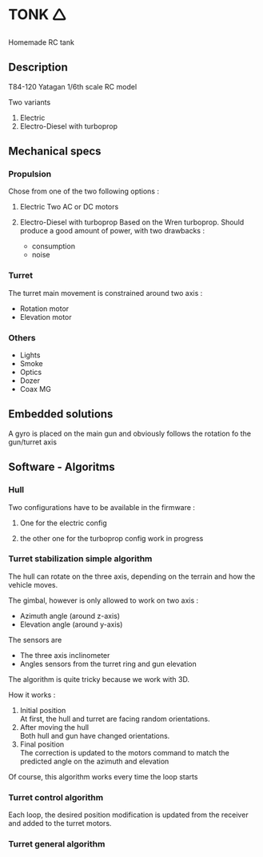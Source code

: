 # TONK 🛆
Homemade RC tank

## Description 

T84-120 Yatagan 
1/6th scale RC model

Two variants 
1) Electric
2) Electro-Diesel with turboprop

## Mechanical specs

### Propulsion

Chose from one of the two following options :

1) Electric
   Two AC or DC motors 

2) Electro-Diesel with turboprop
   Based on the Wren turboprop.
   Should produce a good amount of power, with two drawbacks :
   * consumption
   * noise

### Turret

The turret main movement is constrained around two axis :

* Rotation motor
* Elevation motor

### Others

* Lights
* Smoke
* Optics
* Dozer
* Coax MG

## Embedded solutions 

A gyro is placed on the main gun and obviously follows the rotation fo the gun/turret axis



## Software - Algoritms

### Hull 

Two configurations have to be available in the firmware :
1) One for the electric config

2) the other one for the turboprop config
   work in progress
### Turret stabilization simple algorithm

The hull can rotate on the three axis, depending on the terrain and how the vehicle moves.   

The gimbal, however is only allowed to work on two axis :
* Azimuth angle (around z-axis)
* Elevation angle (around y-axis)

The sensors are 
* The three axis inclinometer
* Angles sensors from the turret ring and gun elevation

The algorithm is quite tricky because we work with 3D.

How it works :

1) Initial position  
At first, the hull and turret are facing random orientations. 
2) After moving the hull   
Both hull and gun have changed orientations.
3) Final position    
The correction is updated to the motors command to match the predicted angle on the azimuth and elevation

Of course, this algorithm works every time the loop starts



### Turret control algorithm

Each loop, the desired position modification is updated from the receiver and added to the turret motors.

### Turret general algorithm
